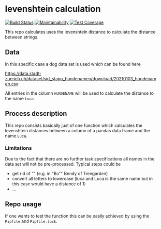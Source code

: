 # levenshtein calculation

[![Build Status](https://travis-ci.org/philippalbert/levenshtein_app.svg?branch=main)](https://travis-ci.org/philippalbert/levenshtein_app)
[![Maintainability](https://api.codeclimate.com/v1/badges/fa2c0fcfa6dc41fa4178/maintainability)](https://codeclimate.com/github/philippalbert/levenshtein_app/maintainability)
[![Test Coverage](https://api.codeclimate.com/v1/badges/fa2c0fcfa6dc41fa4178/test_coverage)](https://codeclimate.com/github/philippalbert/levenshtein_app/test_coverage)

This repo calculates uses the levenshtein distance to calculate the distance between
strings. 

## Data

In this specific case a dog data set is used which can be found here

https://data.stadt-zuerich.ch/dataset/sid_stapo_hundenamen/download/20210103_hundenamen.csv

All entries in the column `HUNDENAME` will be used to calculate the distance to the name `Luca`. 


## Process description

This repo consists basically just of one function which calculates the levenshtein distances between a 
column of a pandas data frame and the name `Luca`. 

### Limitations

Due to the fact that there are no further task specifications all names in the data set will not be pre-processed. 
Typical steps could be 

* get rid of "" (e.g. in "Bo"" Bendy of Treegarden)
* convert all letters to lowercase (luca and Luca is the same name but in this case would have a distance of 1)
* ...


## Repo usage

If one wants to test the function this can be easily achieved by using the `Pipfile` and `Pipfile.lock`.